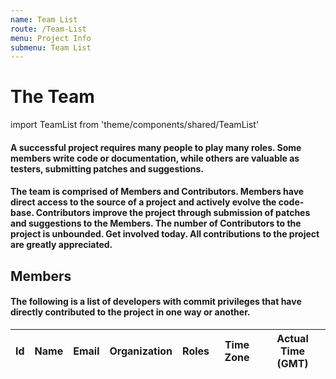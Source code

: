 ```yaml
---
name: Team List
route: /Team-List
menu: Project Info
submenu: Team List
---
```


# The Team

import TeamList from 'theme/components/shared/TeamList'

#### A successful project requires many people to play many roles. Some members write code or documentation, while others are valuable as testers, submitting patches and suggestions.
#### The team is comprised of Members and Contributors. Members have direct access to the source of a project and actively evolve the code-base. Contributors improve the project through submission of patches and suggestions to the Members. The number of Contributors to the project is unbounded. Get involved today. All contributions to the project are greatly appreciated.

## Members

#### The following is a list of developers with commit privileges that have directly contributed to the project in one way or another.



|Id |Name |Email |Organization |Roles |Time Zone |Actual Time (GMT)|
|:---:|:---:|:---:|:---:|:---:|:---:|:---:|

<TeamList/>
